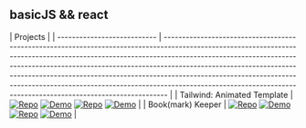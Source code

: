 ## basicJS && react

| Projects                    |
| --------------------------- | ------------------------------------------------------------------------------------------------------------------------------------------------------------------------------------------------------------------------------------------------------------------------------------------------------------------------------------------------------------------------------------------------------------------------------------------------------------------------------------- |
| Tailwind: Animated Template | [![Repo](https://img.shields.io/badge/Repo-Link-blue)](https://github.com/Shcoobz/basicJS_tailwind_animated-template) [![Demo](https://img.shields.io/badge/Demo-Link-green)](https://shcoobz.github.io/basicJS_tailwind_animated-template/) [![Repo](https://img.shields.io/badge/Repo-Link-blue)](https://github.com/Shcoobz/react_tailwind_animated-template) [![Demo](https://img.shields.io/badge/Demo-Link-green)](https://shcoobz.github.io/react_tailwind_animated-template/) |
| Book(mark) Keeper           | [![Repo](https://img.shields.io/badge/Repo-Link-blue)](https://github.com/Shcoobz/basicJS_bookmark-keeper) [![Demo](https://img.shields.io/badge/Demo-Link-green)](https://shcoobz.github.io/basicJS_bookmark-keeper/) [![Repo](https://img.shields.io/badge/Repo-Link-blue)](https://github.com/Shcoobz/react_bookmark-keeper) [![Demo](https://img.shields.io/badge/Demo-Link-green)](https://shcoobz.github.io/react_bookmark-keeper/)                                             |
